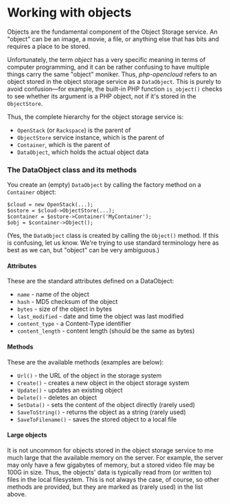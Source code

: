 Working with objects
====================

Objects are the fundamental component of the Object Storage service. An "object" can be
an image, a movie, a file, or anything else that has bits and requires a place to
be stored.

Unfortunately, the term *object* has a very specific meaning in terms of computer
programming, and it can be rather confusing to have multiple things carry the same
"object" moniker. Thus, *php-opencloud* refers to an object stored in the object
storage service as a `DataObject`. This is purely to avoid confusion—for example, the 
built-in PHP function `is_object()` checks to see whether its argument is a PHP
object, not if it's stored in the `ObjectStore`.

Thus, the complete hierarchy for the object storage service is:

* `OpenStack` (or `Rackspace`) is the parent of
* `ObjectStore` service instance, which is the parent of
* `Container`, which is the parent of
* `DataObject`, which holds the actual object data

### The DataObject class and its methods

You create an (empty) `DataObject` by calling the factory method on a `Container`
object:

	$cloud = new OpenStack(...);
	$ostore = $cloud->ObjectStore(...);
	$container = $ostore->Container('MyContainer');
	$obj = $container->Object();

(Yes, the `DataObject` class is created by calling the `Object()` method. If this is
confusing, let us know. We're trying to use standard terminology here as best as we
can, but "object" can be very ambiguous.)

#### Attributes

These are the standard attributes defined on a DataObject:

* `name` - name of the object
* `hash` - MD5 checksum of the object
* `bytes` - size of the object in bytes
* `last_modified` - date and time the object was last modified
* `content_type` - a Content-Type identifier
* `content_length` - content length (should be the same as bytes)

#### Methods

These are the available methods (examples are below):

* `Url()` - the URL of the object in the storage system
* `Create()` - creates a new object in the object storage system
* `Update()` - updates an existing object
* `Delete()` - deletes an object
* `SetData()` - sets the content of the object directly (rarely used)
* `SaveToString()` - returns the object as a string (rarely used)
* `SaveToFilename()` - saves the stored object to a local file

#### Large objects

It is not uncommon for objects stored in the object storage service to me much
large that the available memory on the server. For example, the server may only
have a few gigabytes of memory, but a stored video file may be 100G in size. 
Thus, the objects' data is typically read from (or written to) files in the
local filesystem. This is not always the case, of course, so other methods
are provided, but they are marked as (rarely used) in the list above.





